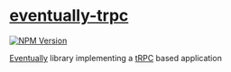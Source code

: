 # [eventually-trpc](https://rotorsoft.github.io/eventually-monorepo/modules/eventually_trpc.html)

[![NPM Version](https://img.shields.io/npm/v/@rotorsoft/eventually-trpc.svg)](https://www.npmjs.com/package/@rotorsoft/eventually-trpc)

[Eventually](../../README.md) library implementing a [tRPC](https://trpc.io/) based application
